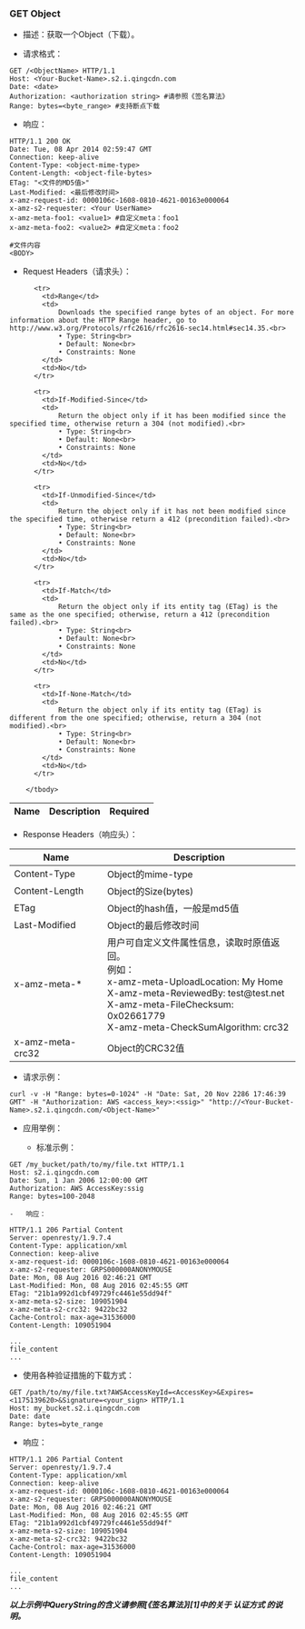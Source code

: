### GET Object

 - 描述：获取一个Object（下载）。
 
 - 请求格式：
 
```http
GET /<ObjectName> HTTP/1.1
Host: <Your-Bucket-Name>.s2.i.qingcdn.com
Date: <date>
Authorization: <authorization string> #请参照《签名算法》
Range: bytes=<byte_range> #支持断点下载
```

 - 响应：
 
```http
HTTP/1.1 200 OK
Date: Tue, 08 Apr 2014 02:59:47 GMT
Connection: keep-alive
Content-Type: <object-mime-type>
Content-Length: <object-file-bytes>
ETag: "<文件的MD5值>"
Last-Modified: <最后修改时间>
x-amz-request-id: 0000106c-1608-0810-4621-00163e000064
x-amz-s2-requester: <Your UserName>
x-amz-meta-foo1: <value1> #自定义meta：foo1
x-amz-meta-foo2: <value2> #自定义meta：foo2

#文件内容
<BODY>
```

 - Request Headers（请求头）：

<table class="table table-condensed">
        <thead>
          <tr>
            <th>Name</th>
            <th>Description</th>
            <th>Required</th>
          </tr>
        </thead>
        <tbody>
        
          <tr>
            <td>Range</td>
            <td>
            	Downloads the specified range bytes of an object. For more information about the HTTP Range header, go to http://www.w3.org/Protocols/rfc2616/rfc2616-sec14.html#sec14.35.<br>
            	• Type: String<br>
				• Default: None<br>
				• Constraints: None
            </td>
            <td>No</td>
          </tr>    
            
          <tr>
            <td>If-Modified-Since</td>
            <td>
            	Return the object only if it has been modified since the specified time, otherwise return a 304 (not modified).<br>
            	• Type: String<br>
				• Default: None<br>
				• Constraints: None
            </td>
            <td>No</td>
          </tr>    
            
          <tr>
            <td>If-Unmodified-Since</td>
            <td>
            	Return the object only if it has not been modified since the specified time, otherwise return a 412 (precondition failed).<br>
            	• Type: String<br>
				• Default: None<br>
				• Constraints: None
            </td>
            <td>No</td>
          </tr>    
            
          <tr>
            <td>If-Match</td>
            <td>
            	Return the object only if its entity tag (ETag) is the same as the one specified; otherwise, return a 412 (precondition failed).<br>
            	• Type: String<br>
				• Default: None<br>
				• Constraints: None
            </td>
            <td>No</td>
          </tr>  
            
          <tr>
            <td>If-None-Match</td>
            <td>
            	Return the object only if its entity tag (ETag) is different from the one specified; otherwise, return a 304 (not modified).<br>
            	• Type: String<br>
				• Default: None<br>
				• Constraints: None
            </td>
            <td>No</td>
          </tr> 
                    
        </tbody>
</table>

 - Response Headers（响应头）：

<table class="table table-condensed">
        <thead>
          <tr>
            <th>Name</th>
            <th>Description</th>
          </tr>
        </thead>
        <tbody>
          <tr>
            <td>Content-Type</td>
            <td>Object的mime-type</td>
		  </tr>
		  <tr>
            <td>Content-Length</td>
            <td>Object的Size(bytes)</td>
		  </tr>
		  <tr>
            <td>ETag</td>
            <td>Object的hash值，一般是md5值</td>
		  </tr>
		  <tr>
            <td>Last-Modified</td>
            <td>Object的最后修改时间</td>
		  </tr>
		  <tr>
            <td>x-amz-meta-*</td>
            <td>用户可自定义文件属性信息，读取时原值返回。<br>
            例如：<br>
            x-amz-meta-UploadLocation: My Home<br>
            X-amz-meta-ReviewedBy: test@test.net<br>
            X-amz-meta-FileChecksum: 0x02661779<br>
            X-amz-meta-CheckSumAlgorithm: crc32<br>
            </td>
		  </tr>
		  <tr>
            <td>x-amz-meta-crc32</td>
            <td>Object的CRC32值</td>
		  </tr>
        </tbody>
</table>

 - 请求示例：

```
curl -v -H "Range: bytes=0-1024" -H "Date: Sat, 20 Nov 2286 17:46:39 GMT" -H "Authorization: AWS <access_key>:<ssig>" "http://<Your-Bucket-Name>.s2.i.qingcdn.com/<Object-Name>"
```

 - 应用举例：
 
	- 标准示例：
  
```http
GET /my_bucket/path/to/my/file.txt HTTP/1.1
Host: s2.i.qingcdn.com
Date: Sun, 1 Jan 2006 12:00:00 GMT
Authorization: AWS AccessKey:ssig
Range: bytes=100-2048
```

	-	响应：
  
```http
HTTP/1.1 206 Partial Content
Server: openresty/1.9.7.4
Content-Type: application/xml
Connection: keep-alive
x-amz-request-id: 0000106c-1608-0810-4621-00163e000064
x-amz-s2-requester: GRPS000000ANONYMOUSE
Date: Mon, 08 Aug 2016 02:46:21 GMT
Last-Modified: Mon, 08 Aug 2016 02:45:55 GMT
ETag: "21b1a992d1cbf49729fc4461e55dd94f"
x-amz-meta-s2-size: 109051904
x-amz-meta-s2-crc32: 9422bc32
Cache-Control: max-age=31536000
Content-Length: 109051904

...
file_content
...

```

* 使用各种验证措施的下载方式：

```http
GET /path/to/my/file.txt?AWSAccessKeyId=<AccessKey>&Expires=<1175139620>&Signature=<your_sign> HTTP/1.1
Host: my_bucket.s2.i.qingcdn.com
Date: date
Range: bytes=byte_range
```

  * 响应：

```http
HTTP/1.1 206 Partial Content
Server: openresty/1.9.7.4
Content-Type: application/xml
Connection: keep-alive
x-amz-request-id: 0000106c-1608-0810-4621-00163e000064
x-amz-s2-requester: GRPS000000ANONYMOUSE
Date: Mon, 08 Aug 2016 02:46:21 GMT
Last-Modified: Mon, 08 Aug 2016 02:45:55 GMT
ETag: "21b1a992d1cbf49729fc4461e55dd94f"
x-amz-meta-s2-size: 109051904
x-amz-meta-s2-crc32: 9422bc32
Cache-Control: max-age=31536000
Content-Length: 109051904

...
file_content
...

```

***以上示例中QueryString的含义请参照[《签名算法》][1]中的关于 认证方式 的说明。***
